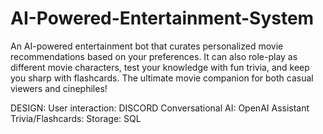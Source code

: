# AI-Powered-Entertainment-System
An AI-powered entertainment bot that curates personalized movie recommendations based on your preferences. It can also role-play as different movie characters, test your knowledge with fun trivia, and keep you sharp with flashcards. The ultimate movie companion for both casual viewers and cinephiles!

DESIGN:
User interaction: DISCORD
Conversational AI: OpenAI Assistant
Trivia/Flashcards: 
Storage: SQL

